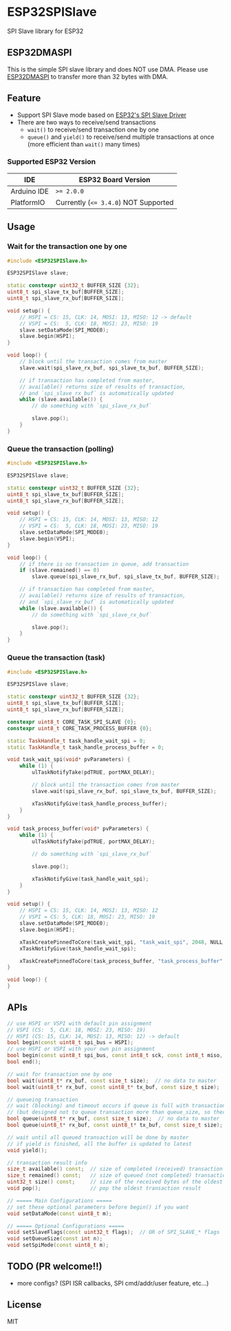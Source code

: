 # ESP32SPISlave

SPI Slave library for ESP32

## ESP32DMASPI

This is the simple SPI slave library and does NOT use DMA. Please use [ESP32DMASPI](https://github.com/hideakitai/ESP32DMASPI) to transfer more than 32 bytes with DMA.

## Feature

- Support SPI Slave mode based on [ESP32's SPI Slave Driver](https://docs.espressif.com/projects/esp-idf/en/latest/api-reference/peripherals/spi_slave.html#spi-slave-driver)
- There are two ways to receive/send transactions
  - `wait()` to receive/send transaction one by one
  - `queue()` and `yield()` to receive/send multiple transactions at once (more efficient than `wait()` many times)

### Supported ESP32 Version

| IDE         | ESP32 Board Version                  |
| ----------- | ------------------------------------ |
| Arduino IDE | `>= 2.0.0`                           |
| PlatformIO  | Currently (`<= 3.4.0`) NOT Supported |

## Usage

### Wait for the transaction one by one

```C++
#include <ESP32SPISlave.h>

ESP32SPISlave slave;

static constexpr uint32_t BUFFER_SIZE {32};
uint8_t spi_slave_tx_buf[BUFFER_SIZE];
uint8_t spi_slave_rx_buf[BUFFER_SIZE];

void setup() {
    // HSPI = CS: 15, CLK: 14, MOSI: 13, MISO: 12 -> default
    // VSPI = CS:  5, CLK: 18, MOSI: 23, MISO: 19
    slave.setDataMode(SPI_MODE0);
    slave.begin(HSPI);
}

void loop() {
    // block until the transaction comes from master
    slave.wait(spi_slave_rx_buf, spi_slave_tx_buf, BUFFER_SIZE);

    // if transaction has completed from master,
    // available() returns size of results of transaction,
    // and `spi_slave_rx_buf` is automatically updated
    while (slave.available()) {
        // do something with `spi_slave_rx_buf`

        slave.pop();
    }
}
```

### Queue the transaction (polling)

```C++
#include <ESP32SPISlave.h>

ESP32SPISlave slave;

static constexpr uint32_t BUFFER_SIZE {32};
uint8_t spi_slave_tx_buf[BUFFER_SIZE];
uint8_t spi_slave_rx_buf[BUFFER_SIZE];

void setup() {
    // HSPI = CS: 15, CLK: 14, MOSI: 13, MISO: 12
    // VSPI = CS:  5, CLK: 18, MOSI: 23, MISO: 19
    slave.setDataMode(SPI_MODE0);
    slave.begin(VSPI);
}

void loop() {
    // if there is no transaction in queue, add transaction
    if (slave.remained() == 0)
        slave.queue(spi_slave_rx_buf, spi_slave_tx_buf, BUFFER_SIZE);

    // if transaction has completed from master,
    // available() returns size of results of transaction,
    // and `spi_slave_rx_buf` is automatically updated
    while (slave.available()) {
        // do something with `spi_slave_rx_buf`

        slave.pop();
    }
}
```

### Queue the transaction (task)

```C++
#include <ESP32SPISlave.h>

ESP32SPISlave slave;

static constexpr uint32_t BUFFER_SIZE {32};
uint8_t spi_slave_tx_buf[BUFFER_SIZE];
uint8_t spi_slave_rx_buf[BUFFER_SIZE];

constexpr uint8_t CORE_TASK_SPI_SLAVE {0};
constexpr uint8_t CORE_TASK_PROCESS_BUFFER {0};

static TaskHandle_t task_handle_wait_spi = 0;
static TaskHandle_t task_handle_process_buffer = 0;

void task_wait_spi(void* pvParameters) {
    while (1) {
        ulTaskNotifyTake(pdTRUE, portMAX_DELAY);

        // block until the transaction comes from master
        slave.wait(spi_slave_rx_buf, spi_slave_tx_buf, BUFFER_SIZE);

        xTaskNotifyGive(task_handle_process_buffer);
    }
}

void task_process_buffer(void* pvParameters) {
    while (1) {
        ulTaskNotifyTake(pdTRUE, portMAX_DELAY);

        // do something with `spi_slave_rx_buf`

        slave.pop();

        xTaskNotifyGive(task_handle_wait_spi);
    }
}

void setup() {
    // HSPI = CS: 15, CLK: 14, MOSI: 13, MISO: 12
    // VSPI = CS: 5, CLK: 18, MOSI: 23, MISO: 19
    slave.setDataMode(SPI_MODE0);
    slave.begin(HSPI);

    xTaskCreatePinnedToCore(task_wait_spi, "task_wait_spi", 2048, NULL, 2, &task_handle_wait_spi, CORE_TASK_SPI_SLAVE);
    xTaskNotifyGive(task_handle_wait_spi);

    xTaskCreatePinnedToCore(task_process_buffer, "task_process_buffer", 2048, NULL, 2, &task_handle_process_buffer, CORE_TASK_PROCESS_BUFFER);
}

void loop() {
}
```

## APIs

```C++
// use HSPI or VSPI with default pin assignment
// VSPI (CS:  5, CLK: 18, MOSI: 23, MISO: 19)
// HSPI (CS: 15, CLK: 14, MOSI: 13, MISO: 12) -> default
bool begin(const uint8_t spi_bus = HSPI);
// use HSPI or VSPI with your own pin assignment
bool begin(const uint8_t spi_bus, const int8_t sck, const int8_t miso, const int8_t mosi, const int8_t ss);
bool end();

// wait for transaction one by one
bool wait(uint8_t* rx_buf, const size_t size);  // no data to master
bool wait(uint8_t* rx_buf, const uint8_t* tx_buf, const size_t size);

// queueing transaction
// wait (blocking) and timeout occurs if queue is full with transaction
// (but designed not to queue transaction more than queue_size, so there is no timeout argument)
bool queue(uint8_t* rx_buf, const size_t size);  // no data to master
bool queue(uint8_t* rx_buf, const uint8_t* tx_buf, const size_t size);

// wait until all queued transaction will be done by master
// if yield is finished, all the buffer is updated to latest
void yield();

// transaction result info
size_t available() const;  // size of completed (received) transaction results
size_t remained() const;   // size of queued (not completed) transactions
uint32_t size() const;     // size of the received bytes of the oldest queued transaction result
void pop();                // pop the oldest transaction result

// ===== Main Configurations =====
// set these optional parameters before begin() if you want
void setDataMode(const uint8_t m);

// ===== Optional Configurations =====
void setSlaveFlags(const uint32_t flags);  // OR of SPI_SLAVE_* flags
void setQueueSize(const int n);
void setSpiMode(const uint8_t m);
```

## TODO (PR welcome!!)

- more configs? (SPI ISR callbacks, SPI cmd/addr/user feature, etc...)

## License

MIT
